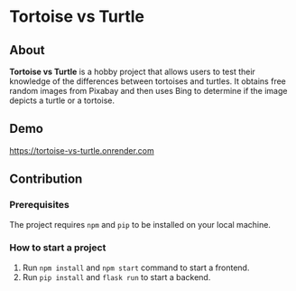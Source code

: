 # Tortoise vs Turtle

## About

**Tortoise vs Turtle** is a hobby project that allows users to test their knowledge of the differences between tortoises and turtles. It obtains free random images from Pixabay and then uses Bing to determine if the image depicts a turtle or a tortoise.

## Demo
https://tortoise-vs-turtle.onrender.com


## Contribution
### Prerequisites

The project requires `npm` and `pip` to be installed on your local machine.

### How to start a project

1. Run `npm install` and `npm start` command to start a frontend.
2. Run `pip install` and `flask run` to start a backend.